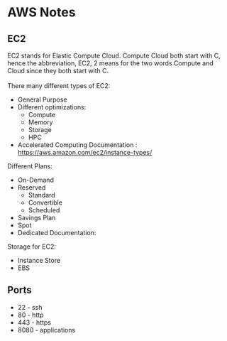 # AWS Notes

## EC2
EC2 stands for Elastic Compute Cloud. Compute Cloud both start with C, hence the abbreviation, EC2, 2 means for the two words Compute and Cloud since they both start with C. <br>
<br>
There many different types of EC2:
* General Purpose
* Different optimizations:
  * Compute
  * Memory
  * Storage
  * HPC
* Accelerated Computing
Documentation : https://aws.amazon.com/ec2/instance-types/

Different Plans:
* On-Demand
* Reserved
  * Standard
  * Convertible
  * Scheduled  
* Savings Plan
* Spot
* Dedicated
Documentation: 

Storage for EC2:
* Instance Store
* EBS

## Ports
* 22 - ssh
* 80 - http
* 443 - https
* 8080 - applications
